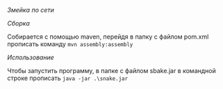 *Змейка по сети*

*Сборка*

Собирается с помощью maven, перейдя в папку с файлом pom.xml прописать команду `mvn assembly:assembly`

*Использование*

Чтобы запустить программу, в папке с файлом sbake.jar в командной строке прописать 
`java -jar .\snake.jar`
